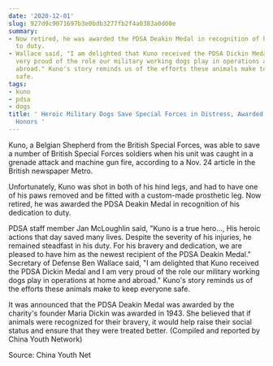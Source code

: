 ```yaml
---
date: '2020-12-01'
slug: 927d9c9071697b3e0bdb3277fb2f4a0383a0d00e
summary:
- Now retired, he was awarded the PDSA Deakin Medal in recognition of his dedication
  to duty.
- Wallace said, "I am delighted that Kuno received the PDSA Dickin Medal and I am
  very proud of the role our military working dogs play in operations at home and
  abroad." Kuno's story reminds us of the efforts these animals make to keep everyone
  safe.
tags:
- kuno
- pdsa
- dogs
title: ' Heroic Military Dogs Save Special Forces in Distress, Awarded Top Animal
  Honors '
---
```


 Kuno, a Belgian Shepherd from the British Special Forces, was able to save a number of British Special Forces soldiers when his unit was caught in a grenade attack and machine gun fire, according to a Nov. 24 article in the British newspaper Metro.

Unfortunately, Kuno was shot in both of his hind legs, and had to have one of his paws removed and be fitted with a custom-made prosthetic leg. Now retired, he was awarded the PDSA Deakin Medal in recognition of his dedication to duty.

PDSA staff member Jan McLoughlin said, "Kuno is a true hero...,
His heroic actions that day saved many lives. Despite the severity of his injuries, he remained steadfast in his duty. For his bravery and dedication, we are pleased to have him as the newest recipient of the PDSA Deakin Medal." Secretary of Defense Ben
Wallace said, "I am delighted that Kuno received the PDSA Dickin Medal and I am very proud of the role our military working dogs play in operations at home and abroad." Kuno's story reminds us of the efforts these animals make to keep everyone safe.

It was announced that the PDSA Deakin Medal was awarded by the charity's founder Maria
Dickin was awarded in 1943. She believed that if animals were recognized for their bravery, it would help raise their social status and ensure that they were treated better. (Compiled and reported by China Youth Network)

Source: China Youth Net

 
        